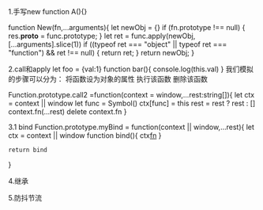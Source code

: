 1.手写new
function A(){}

function New(fn,...arguments){
    let newObj = {}
    if (fn.prototype !== null) {
        res.__proto__ = func.prototype;
    }
    let ret = func.apply(newObj,[...arguments].slice(1))
    if ((typeof ret === "object" || typeof ret === "function") && ret !== null) {
        return ret;
    }
    return newObj;
}

2.call和apply
let foo = {val:1}
function bar(){
    console.log(this.val)
}
我们模拟的步骤可以分为：
将函数设为对象的属性
执行该函数
删除该函数

Function.prototype.call2 =function(context = window,...rest:string[]){
    let ctx = context || window
    let func = Symbol()
    ctx[func] = this
    rest = rest ? rest : []
    context.fn(...rest)
    delete context.fn
}

3.1 bind
Function.prototype.myBind = function(context || window,...rest){
    let ctx = context || window
    function bind(){
        ctx[fn](...rest)
    }

    return bind
}

4.继承

5.防抖节流